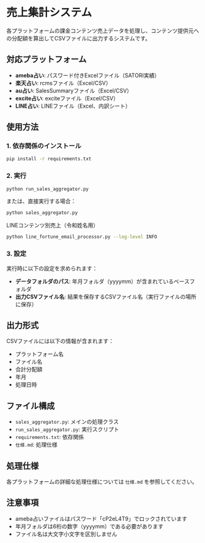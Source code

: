 # 売上集計システム

各プラットフォームの課金コンテンツ売上データを処理し、コンテンツ提供元への分配額を算出してCSVファイルに出力するシステムです。

## 対応プラットフォーム

- **ameba占い**: パスワード付きExcelファイル（SATORI実績）
- **楽天占い**: rcmsファイル（Excel/CSV）
- **au占い**: SalesSummaryファイル（Excel/CSV）
- **excite占い**: exciteファイル（Excel/CSV）
- **LINE占い**: LINEファイル（Excel、内訳シート）

## 使用方法

### 1. 依存関係のインストール

```bash
pip install -r requirements.txt
```

### 2. 実行

```bash
python run_sales_aggregator.py
```

または、直接実行する場合：

```bash
python sales_aggregator.py
```

LINEコンテンツ別売上（令和姓名用）
```bash
python line_fortune_email_processor.py --log-level INFO
```

### 3. 設定

実行時に以下の設定を求められます：

- **データフォルダのパス**: 年月フォルダ（yyyymm）が含まれているベースフォルダ
- **出力CSVファイル名**: 結果を保存するCSVファイル名（実行ファイルの場所に保存）

## 出力形式

CSVファイルには以下の情報が含まれます：

- プラットフォーム名
- ファイル名
- 合計分配額
- 年月
- 処理日時

## ファイル構成

- `sales_aggregator.py`: メインの処理クラス
- `run_sales_aggregator.py`: 実行スクリプト
- `requirements.txt`: 依存関係
- `仕様.md`: 処理仕様

## 処理仕様

各プラットフォームの詳細な処理仕様については `仕様.md` を参照してください。

## 注意事項

- ameba占いファイルはパスワード「cP2eL4T9」でロックされています
- 年月フォルダは6桁の数字（yyyymm）である必要があります
- ファイル名は大文字小文字を区別しません